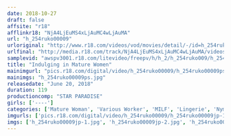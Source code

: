```yaml
---
date: 2018-10-27
draft: false
affsite: "r18"
afflinkr18: "NjA4LjEuMS4xLjAuMC4wLjAuMA"
url: "h_254ruko00009"
urloriginal: "http://www.r18.com/videos/vod/movies/detail/-/id=h_254ruko00009"
urlfinal: "http://media.r18.com/track/NjA4LjEuMS4xLjAuMC4wLjAuMA/videos/vod/movies/detail/-/id=h_254ruko00009"
samplevid: "awspv3001.r18.com/litevideo/freepv/h/h_2/h_254ruko009/h_254ruko009_dmb_w.mp4"
title: "Indulging in Mature Women"
mainimgurl: "pics.r18.com/digital/video/h_254ruko00009/h_254ruko00009ps.jpg"
mainimgs: "h_254ruko00009ps.jpg"
releasedate: "June 20, 2018"
duration: 119
productioncomp: "STAR PARADISE"
girls: ['----']
categories: ['Mature Woman', 'Various Worker', 'MILF', 'Lingerie', 'Nymphomaniac', 'Hi-Def']
imgurls: ['pics.r18.com/digital/video/h_254ruko00009/h_254ruko00009jp-1.jpg', 'pics.r18.com/digital/video/h_254ruko00009/h_254ruko00009jp-2.jpg', 'pics.r18.com/digital/video/h_254ruko00009/h_254ruko00009jp-3.jpg', 'pics.r18.com/digital/video/h_254ruko00009/h_254ruko00009jp-4.jpg', 'pics.r18.com/digital/video/h_254ruko00009/h_254ruko00009jp-5.jpg', 'pics.r18.com/digital/video/h_254ruko00009/h_254ruko00009jp-6.jpg', 'pics.r18.com/digital/video/h_254ruko00009/h_254ruko00009jp-7.jpg', 'pics.r18.com/digital/video/h_254ruko00009/h_254ruko00009jp-8.jpg', 'pics.r18.com/digital/video/h_254ruko00009/h_254ruko00009jp-9.jpg', 'pics.r18.com/digital/video/h_254ruko00009/h_254ruko00009jp-10.jpg', 'pics.r18.com/digital/video/h_254ruko00009/h_254ruko00009jp-11.jpg', 'pics.r18.com/digital/video/h_254ruko00009/h_254ruko00009jp-12.jpg', 'pics.r18.com/digital/video/h_254ruko00009/h_254ruko00009jp-13.jpg', 'pics.r18.com/digital/video/h_254ruko00009/h_254ruko00009jp-14.jpg', 'pics.r18.com/digital/video/h_254ruko00009/h_254ruko00009jp-15.jpg', 'pics.r18.com/digital/video/h_254ruko00009/h_254ruko00009jp-16.jpg', 'pics.r18.com/digital/video/h_254ruko00009/h_254ruko00009jp-17.jpg', 'pics.r18.com/digital/video/h_254ruko00009/h_254ruko00009jp-18.jpg', 'pics.r18.com/digital/video/h_254ruko00009/h_254ruko00009jp-19.jpg', 'pics.r18.com/digital/video/h_254ruko00009/h_254ruko00009jp-20.jpg']
imgs: ['h_254ruko00009jp-1.jpg', 'h_254ruko00009jp-2.jpg', 'h_254ruko00009jp-3.jpg', 'h_254ruko00009jp-4.jpg', 'h_254ruko00009jp-5.jpg', 'h_254ruko00009jp-6.jpg', 'h_254ruko00009jp-7.jpg', 'h_254ruko00009jp-8.jpg', 'h_254ruko00009jp-9.jpg', 'h_254ruko00009jp-10.jpg', 'h_254ruko00009jp-11.jpg', 'h_254ruko00009jp-12.jpg', 'h_254ruko00009jp-13.jpg', 'h_254ruko00009jp-14.jpg', 'h_254ruko00009jp-15.jpg', 'h_254ruko00009jp-16.jpg', 'h_254ruko00009jp-17.jpg', 'h_254ruko00009jp-18.jpg', 'h_254ruko00009jp-19.jpg', 'h_254ruko00009jp-20.jpg']
---
```

